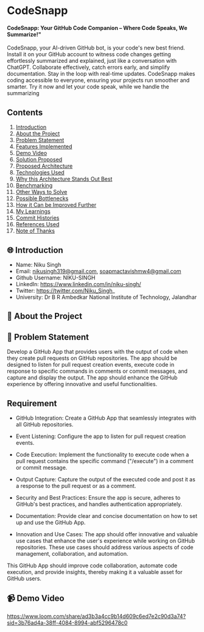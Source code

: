 
# CodeSnapp
#### CodeSnapp: Your GitHub Code Companion – Where Code Speaks, We Summarize!"

CodeSnapp, your AI-driven GitHub bot, is your code's new best friend. Install it on your GitHub account to witness code changes getting effortlessly summarized and explained, just like a conversation with ChatGPT. Collaborate effectively, catch errors early, and simplify documentation. Stay in the loop with real-time updates. CodeSnapp makes coding accessible to everyone, ensuring your projects run smoother and smarter. Try it now and let your code speak, while we handle the summarizing

## Contents

1. [Introduction](#-introduction)
2. [About the Project](#-about-the-project)
3. [Problem Statement](#-problem-statement)
4. [Features Implemented](#-features-implemented)
5. [Demo Video](#-demo-video)
6. [Solution Proposed](#-solution-proposed)
7. [Proposed Architecture](#-proposed-architecture)
8. [Technologies Used](#-technologies-used)
9. [Why this Architecture Stands Out Best](#-why-this-architecture-stands-out-best)
10. [Benchmarking](#-benchmarking)
11. [Other Ways to Solve](#-other-ways-to-solve)
12. [Possible Bottlenecks](#-possible-bottlenecks)
13. [How it Can be Improved Further](#-how-it-can-be-improved-further)
14. [My Learnings](#-my-learnings)
15. [Commit Histories](#-commit-histories)
16. [References Used](#-references-used)
17. [Note of Thanks](#-note-of-thanks)

## 🌐 Introduction

- Name: Niku Singh
- Email: nikusingh319@gmail.com, soapmactavishmw4@gmail.com
- Github Username: NIKU-SINGH
- LinkedIn: https://www.linkedin.com/in/niku-singh/
- Twitter: https://twitter.com/Niku_Singh_
- University: Dr B R Ambedkar National Institute of Technology, Jalandhar

## 💼 About the Project


## 🤔 Problem Statement

Develop a GitHub App that provides users with the output of code when they create pull requests on GitHub repositories. The app should be designed to listen for pull request creation events, execute code in response to specific commands in comments or commit messages, and capture and display the output. The app should enhance the GitHub experience by offering innovative and useful functionalities.

## Requirement

- GitHub Integration: Create a GitHub App that seamlessly integrates with all GitHub repositories.

- Event Listening: Configure the app to listen for pull request creation events.

- Code Execution: Implement the functionality to execute code when a pull request contains the specific command ("/execute") in a comment or commit message.

- Output Capture: Capture the output of the executed code and post it as a response to the pull request or as a comment.

- Security and Best Practices: Ensure the app is secure, adheres to GitHub's best practices, and handles authentication appropriately.

- Documentation: Provide clear and concise documentation on how to set up and use the GitHub App.

- Innovation and Use Cases: The app should offer innovative and valuable use cases that enhance the user's experience while working on GitHub repositories. These use cases should address various aspects of code management, collaboration, and automation.

This GitHub App should improve code collaboration, automate code execution, and provide insights, thereby making it a valuable asset for GitHub users.

## 📹 Demo Video

https://www.loom.com/share/ad3b3a4cc9b14d609c6ed7e2c90d3a74?sid=3b76ad4a-38ff-4084-8994-abf5296478c0
